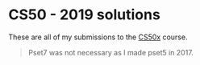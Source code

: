 # CS50 - 2019 solutions
These are all of my submissions to the [CS50x](https://www.edx.org/course/cs50s-introduction-to-computer-science) course.

> Pset7 was not necessary as I made pset5 in 2017.
